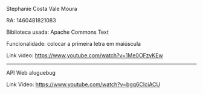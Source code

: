 Stephanie Costa Vale Moura

RA: 1460481821083

Biblioteca usada: Apache Commons Text

Funcionalidade: colocar a primeira letra em maiúscula


Link vídeo: https://www.youtube.com/watch?v=1Me0OFzvKEw

----------------------------------------------------------

API Web aluguebug

Link Vídeo: https://www.youtube.com/watch?v=bgq6CIciACU
